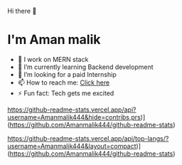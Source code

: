 Hi there 👋

 <h1> I'm Aman malik </h1>

- 🔭 I work on MERN stack
- 🌱 I’m currently learning Backend development
- 👯 I’m looking for a paid Internship
- 📫 How to reach me: <a href="https://twitter.com/Amanmalik77"> Click here </a>
- ⚡ Fun fact: Tech gets me excited

https://github-readme-stats.vercel.app/api?username=Amanmalik444&hide=contribs,prs)](https://github.com/Amanmalik444/github-readme-stats)

https://github-readme-stats.vercel.app/api/top-langs/?username=Amanmalik444&layout=compact)](https://github.com/Amanmalik444/github-readme-stats)
